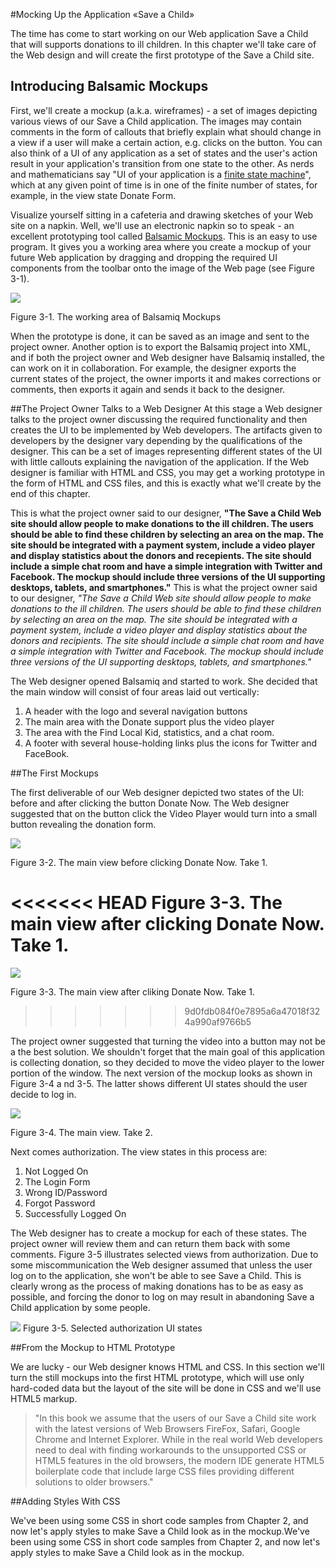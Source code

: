 #Mocking Up the Application «Save a Child» 

The time has come to start working on our Web application Save a Child that will supports donations to ill children. In this chapter we'll take care of the Web design and will create the first prototype of the Save a Child site. 

## Introducing Balsamic Mockups

First, we'll create a mockup (a.k.a. wireframes) - a set of images depicting various views of our Save a Child application. The images may contain comments in the form of callouts that briefly explain what should change in a view if a user will make a certain action, e.g. clicks on the button. You can also think of a UI of any application as a set of states and the user's action result in your application's transition from one state to the other. As nerds and mathematicians say "UI of your application is a  [finite state machine](http://en.wikipedia.org/wiki/State_machine)", which at any given point of time is in one of the finite number of states, for example, in the view state Donate Form. 

Visualize yourself sitting in a cafeteria and drawing sketches of your Web site on a napkin. Well, we'll use an electronic napkin so to speak - an excellent prototyping tool called [Balsamic Mockups](http://balsamiq.com "Balsamic"). This is an easy to use program. It gives you a working area where you create a mockup of your future Web application by dragging and dropping the required UI components from the toolbar onto the image of the Web page (see Figure 3-1). 

[](fig_03_01.jpg)
![](fig_03_01.jpg)

Figure 3-1. The working area of Balsamiq Mockups

When the prototype is done, it can be saved as an image and sent to the project owner. Another option is to export the Balsamiq project into XML, and if both the project owner and Web designer have Balsamiq installed, the can work on it in collaboration. For example, the designer exports the current states of the project, the owner imports it and makes corrections or comments, then exports it again and sends it back to the designer. 


##The Project Owner Talks to a Web Designer
At this stage a Web designer talks to the project owner discussing the required functionality and then creates the UI to be implemented by Web developers. The artifacts given to developers by the designer vary depending by the qualifications of the designer. This can be a set of images representing different states of the UI with little callouts explaining the navigation of the application. If the Web designer is familiar with HTML and CSS, you may get a working prototype in the form of HTML and CSS files, and this is exactly what we'll create by the end of this chapter. 

This is what the project owner said to our designer, **"The Save a Child Web site should allow people to make donations to the ill children. The users should be able to find these children by selecting an area on the map. The site should be integrated with a payment system, include a video player and display statistics about the donors and recepients. The site should include a simple chat room and have a simple integration with Twitter and Facebook. The mockup should include three versions of the UI supporting  desktops, tablets, and smartphones."**
This is what the project owner said to our designer, *"The Save a Child Web site should allow people to make donations to the ill children. The users should be able to find these children by selecting an area on the map. The site should be integrated with a payment system, include a video player and display statistics about the donors and recipients. The site should include a simple chat room and have a simple integration with Twitter and Facebook. The mockup should include three versions of the UI supporting  desktops, tablets, and smartphones."*

The Web designer opened Balsamiq and started to work. She decided that the main window will consist of four areas laid out vertically:
1. A header with the logo and several navigation buttons
2. The main area with the Donate support plus the video player
3. The area with the Find Local Kid, statistics, and a chat room.
4. A footer with several house-holding links plus the icons for Twitter and FaceBook.


##The First Mockups

The first deliverable of our Web designer depicted two states of the UI: before and after clicking the button Donate Now. The Web designer suggested that on the button click the Video Player would turn into a small button revealing the donation form. 

[](fig_03_02.jpg)
![](fig_03_02.png)

Figure 3-2. The main view before clicking Donate Now. Take 1.

<<<<<<< HEAD
[](fig_03_03.jpg)
Figure 3-3. The main view after clicking Donate Now. Take 1.
=======
![](fig_03_03.png)

Figure 3-3. The main view after cliking Donate Now. Take 1.
>>>>>>> 9d0fdb084f0e7895a6a47018f324a990af9766b5

The project owner suggested that turning the video into a button may not be a the best solution. We shouldn't forget that the main goal of this application is collecting donation, so they decided to move the video player to the lower portion of the window. The next version of the mockup looks as shown in Figure 3-4 a nd 3-5. The latter shows different UI states should the user decide to log in.

[](fig_03_04.jpg)
![](fig_03_04.png)

Figure 3-4. The main view. Take 2.

Next comes authorization. The view states in this process are: 
1. Not Logged On
2. The Login Form
3. Wrong ID/Password
4. Forgot Password
5. Successfully Logged On

The Web designer has to create a mockup for each of these states. The project owner will review them and can return them back with some comments. Figure 3-5 illustrates selected views from authorization. Due to some miscommunication the Web designer assumed that unless the user log on to the application, she won't be able to see Save a Child. This is clearly wrong as the process of making donations has to be as easy as possible, and forcing the donor to log on may result in abandoning Save a Child application by some people.


[](fig_03_05.jpg)
![](fig_03_05.png)
Figure 3-5. Selected authorization UI states

##From the Mockup to HTML Prototype

We are lucky - our Web designer knows HTML and CSS. In this section we'll turn the still mockups into the  first HTML prototype, which will use only hard-coded data but the layout of the site will be done in CSS and we'll use HTML5 markup.  

>"In this book we assume that the users of our Save a Child site work with the latest versions of Web Browsers FireFox, Safari, Google Chrome and Internet Explorer. While in the real world Web developers need to deal with finding workarounds to the unsupported CSS or HTML5 features in the old browsers, the modern IDE generate HTML5 boilerplate code that include large CSS files providing different solutions to older browsers."


##Adding Styles With CSS

We've been using some CSS in short code samples from Chapter 2, and now let's apply styles to make Save a Child look as in the mockup.We've been using some CSS in short code samples from Chapter 2, and now let's apply styles to make Save a Child look as in the mockup.

